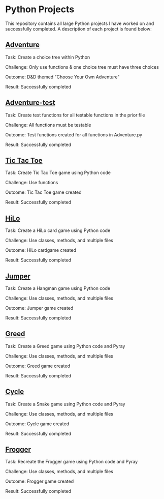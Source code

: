 # Python Projects
This repository contains all large Python projects I have worked on and successfully completed. A description of each project is found below:

## [Adventure](https://github.com/Ithielwen/Python-Projects/tree/main/Choose%20Your%20Own%20Adventure)
Task: Create a choice tree within Python

Challenge: Only use functions & one choice tree must have three choices

Outcome: D&D themed "Choose Your Own Adventure"

Result: Successfully completed

## [Adventure-test](https://github.com/Ithielwen/Python-Projects/tree/main/Choose%20Your%20Own%20Adventure)
Task: Create test functions for all testable functions in the prior file

Challenge: All functions must be testable

Outcome: Test functions created for all functions in Adventure.py

Result: Successfully completed

## [Tic Tac Toe](https://github.com/Ithielwen/Python-Projects/tree/main/Tic%20Tac%20Toe)
Task: Create Tic Tac Toe game using Python code

Challenge: Use functions

Outcome: Tic Tac Toe game created

Result: Successfully completed

## [HiLo](https://github.com/Ithielwen/Python-Projects/tree/main/Hi%20Lo)
Task: Create a HiLo card game using Python code

Challenge: Use classes, methods, and multiple files

Outcome: HiLo cardgame created

Result: Successfully completed

## [Jumper](https://github.com/Ithielwen/Python-Projects/tree/main/Jumper)
Task: Create a Hangman game using Python code

Challenge: Use classes, methods, and multiple files

Outcome: Jumper game created

Result: Successfully completed

## [Greed](https://github.com/Ithielwen/Python-Projects/tree/main/Greed)
Task: Create a Greed game using Python code and Pyray

Challenge: Use classes, methods, and multiple files

Outcome: Greed game created

Result: Successfully completed

## [Cycle](https://github.com/Ithielwen/Python-Projects/tree/main/Cycle)
Task: Create a Snake game using Python code and Pyray

Challenge: Use classes, methods, and multiple files

Outcome: Cycle game created

Result: Successfully completed

## [Frogger](https://github.com/Ithielwen/Python-Projects/tree/main/Frogger)
Task: Recreate the Frogger game using Python code and Pyray

Challenge: Use classes, methods, and multiple files

Outcome: Frogger game created

Result: Successfully completed
